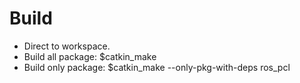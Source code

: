 

# Build
- Direct to workspace.
- Build all package: $catkin_make
- Build only package: $catkin_make --only-pkg-with-deps ros_pcl
